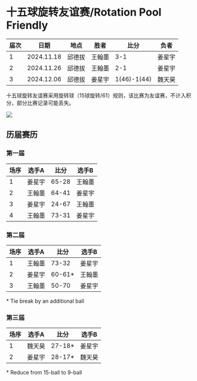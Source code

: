 # 十五球旋转友谊赛/Rotation Pool Friendly

| 届次 | 日期       | 地点    | 胜者   | 比分           | 负者   |
| ---- | ---------- | ------ | ------ | ------------- | ------ |
| 1    | 2024.11.18  | 邱德拔 | 王翰墨 | 3-1           | 姜星宇 |
| 2    | 2024.11.26  | 邱德拔 | 王翰墨 | 2-1           | 姜星宇 |
| 3    | 2024.12.06  | 邱德拔 | 姜星宇 | 1(46)-1(44)   | 魏天昊 |

十五球旋转友谊赛采用旋转球（15球旋转/61）规则，该比赛为友谊赛，不计入积分，部分比赛记录可能丢失。

![](./img/rotation_pool_friendly.jpg)

## 历届赛历

### 第一届

| 场序 | 选手A  | 比分 | 选手B  |
| ---- | ------ | ---- | ------ |
| 1    | 姜星宇 | 65-28 | 王翰墨 |
| 2    | 王翰墨 | 64-41 | 姜星宇 |
| 3    | 姜星宇 | 24-67 | 王翰墨 |
| 4    | 王翰墨 | 73-31 | 姜星宇 |

### 第二届

| 场序 | 选手A  | 比分 | 选手B  |
| ---- | ------ | ---- | ------ |
| 1    | 王翰墨 | 73-32 | 姜星宇 |
| 2    | 姜星宇 | 60-61\* | 王翰墨 |
| 3    | 王翰墨 | 50-70 | 姜星宇 |

\* Tie break by an additional ball

### 第三届

| 场序 | 选手A  | 比分 | 选手B  |
| ---- | ------ | ---- | ------ |
| 1    | 魏天昊 | 27-18\* | 姜星宇 |
| 2    | 姜星宇 | 28-17\* | 魏天昊 |

\* Reduce from 15-ball to 9-ball